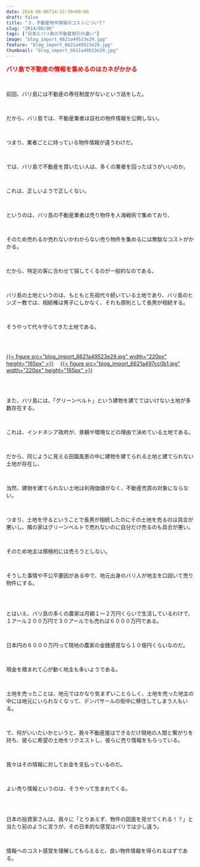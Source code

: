 ```yaml
---
date: 2014-08-06T14:52:38+09:00
draft: false
title: "３，不動産物件情報のコストについて"
slug: "2014/08/06"
tags: ["日本とバリ島の不動産取引の違い"]
image: "blog_import_6621a49523e29.jpg"
feature: "blog_import_6621a49523e29.jpg"
thumbnail: "blog_import_6621a49523e29.jpg"
---
```

<p><font color="#ff0000" size="3"><strong>バリ島で不動産の情報を集めるのはカネがかかる</strong></font></p><br/><p>前回、バリ島には不動産の専任制度がないという話をした。</p><br/><p>だから、バリ島では、不動産業者は自社の物件情報を公開しない。</p><br/><p>つまり、業者ごとに持っている物件情報が違うわけだ。</p><br/><p>では、バリ島で不動産を買いたい人は、多くの業者を回ったほうがいいのか。</p><br/><p>これは、正しいようで正しくない。</p><br/><p>というのは、バリ島の不動産業者は売り物件を人海戦術で集めており、</p><br/><p>そのため売れるか売れないかわからない売り物件を集めるには無駄なコストがかかる。</p><br/><p>だから、特定の客に合わせて探してくるのが一般的なのである。</p><br/><p>バリ島の土地というのは、もともと先祖代々続いている土地であり、バリ島のヒンズー教では、相続権は男子にしかなく、それも原則として長男が相続する。</p><br/><p>そうやって代々守らてきた土地である。</p><br/><p><br/><a href="blog_import_6621a4969005b.jpg">{{< figure src="blog_import_6621a49523e29.jpg" width="220px" height="165px" >}}</a> 　<a href="blog_import_6621a49912ce9.jpg">{{< figure src="blog_import_6621a497cc0b1.jpg" width="220px" height="165px" >}}</a> <br/></p><br/><br/><p>また、バリ島には、「グリーンベルト」という建物を建ててはいけない土地が多数存在する。</p><br/><p>これは、インドネシア政府が、景観や環境などの理由で決めている土地である。</p><br/><p>だから、同じように見える田園風景の中に建物を建てられる土地と建てられない土地が存在し、</p><br/><p>当然、建物を建てられない土地は利用価値がなく、不動産売買の対象にならない。</p><br/><p>つまり、土地を守るということで長男が相続したのにその土地を売るのは具合が悪いし、隣の家はグリーンベルトで売れないのに自分だけ売るのも具合が悪い。</p><br/><p>そのため地主は積極的には売ろうとしない。</p><br/><p>そうした事情や不公平要因がある中で、地元出身のバリ人が地主を口説いて売り物件にする。</p><br/><br/><p>とはいえ、バリ島の多くの農家は月額１～２万円くらいで生活しているわけで、１アール２００万円で３０アールでも売れば６０００万円である。</p><br/><p>日本円の６０００万円って現地の農家の金銭感覚なら１０億円くらいなのだ。</p><br/><p>現金を積まれて心が動く地主も多いようである。</p><br/><p>土地を売ったことは、地元ではかなり気まずいことらしく、土地を売った地主の中には地元にいられなくなって、デンパサールの街中に移住してしまう人もいる。</p><br/><p>で、何がいいたいかというと、我々不動産屋はできるだけ現地の人間と繋がりを持ち、彼らに希望の土地をリクエストし、彼らに売り情報をもらっている。</p><br/><p>我々はその情報に対してお金を支払っているのだ。</p><br/><p>よい売り情報というのは、そうやって生まれてくる。</p><br/><br/><p>日本の投資家さんは、我々に「とりあえず、物件の図面を見せてくれる！？」と当たり前のように言うが、その日本的な感覚はバリでは少し違う。</p><br/><p>情報へのコスト感覚を理解してもらえると、良い物件情報を得られるはずである。</p><br/><br/><br/><br/><br/><br/><br/><br/><br/><br/><br/>

